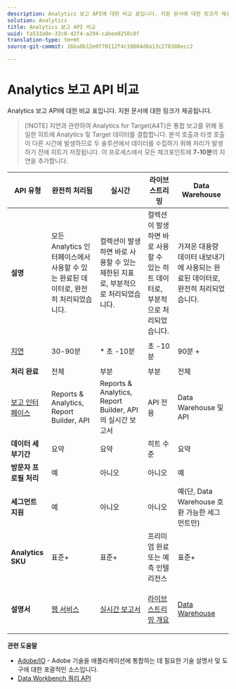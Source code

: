 ```yaml
---
description: Analytics 보고 API에 대한 비교 표입니다. 지원 문서에 대한 링크가 제공됩니다.
solution: Analytics
title: Analytics 보고 API 비교
uuid: fa533a8e-33c0-42f4-a294-cabee0258c8f
translation-type: tm+mt
source-git-commit: 16ba0b12e0f70112f4c10804d0a13c278388ecc2

---
```



# Analytics 보고 API 비교

Analytics 보고 API에 대한 비교 표입니다. 지원 문서에 대한 링크가 제공됩니다.

> [!NOTE] 지연과 관련하여 Analytics for Target(A4T)은 통합 보고를 위해 동일한 히트에 Analytics 및 Target 데이터를 결합합니다. 분석 호출과 타겟 호출이 다른 시간에 발생하므로 두 솔루션에서 데이터를 수집하기 위해 처리가 발생하기 전에 히트가 저장됩니다. 이 프로세스에서 모든 체크포인트에 **7-10분**&#x200B;의 지연을 추가합니다.

<table id="table_7AF4FD678D494063ADF459B3CBC3EF3F"> 
 <thead> 
  <tr> 
   <th colname="col1" class="entry"> API 유형 </th> 
   <th colname="col2" class="entry"> 완전히 처리됨 </th> 
   <th colname="col3" class="entry"> 실시간 </th> 
   <th colname="col4" class="entry"> 라이브 스트리밍 </th> 
   <th colname="col5" class="entry"> Data Warehouse </th> 
  </tr> 
 </thead>
 <tbody> 
  <tr> 
   <td colname="col1"> <b>설명</b> </td> 
   <td colname="col2"> 모든 Analytics 인터페이스에서 사용할 수 있는 완료된 데이터로, 완전히 처리되었습니다. </td> 
   <td colname="col3"> 컬렉션이 발생하면 바로 사용할 수 있는 제한된 지표로, 부분적으로 처리되었습니다. </td> 
   <td colname="col4"> 컬렉션이 발생하면 바로 사용할 수 있는 히트 데이터로, 부분적으로 처리되었습니다. </td> 
   <td colname="col5"> 가져온 대용량 데이터 내보내기에 사용되는 완료된 데이터로, 완전히 처리되었습니다. </td> 
  </tr> 
  <tr> 
   <td colname="col1"> <p><a href="https://marketing.adobe.com/resources/help/en_US/analytics/whitepapers/analytics-data-availability.pdf"  > 지연</a> </p> </td> 
   <td colname="col2"> 30-90분 </td> 
   <td colname="col3"> * 초 -10분 </td> 
   <td colname="col4"> 초 -10분 </td> 
   <td colname="col5"> 90분 + </td> 
  </tr> 
  <tr> 
   <td colname="col1"> <b>처리 완료</b> </td> 
   <td colname="col2"> 전체 </td> 
   <td colname="col3"> 부분 </td> 
   <td colname="col4"> 부분 </td> 
   <td colname="col5"> 전체 </td> 
  </tr> 
  <tr> 
   <td colname="col1"> <a href="https://marketing.adobe.com/resources/help/en_US/reference/"  > 보고 인터페이스</a> </td> 
   <td colname="col2"> Reports &amp; Analytics, Report Builder, API </td> 
   <td colname="col3"> Reports &amp; Analytics, Report Builder, API의 실시간 보고서 </td> 
   <td colname="col4"> API 전용 </td> 
   <td colname="col5"> Data Warehouse 및 API </td> 
  </tr> 
  <tr> 
   <td colname="col1"> <b>데이터 세부기간</b> </td> 
   <td colname="col2"> 요약 </td> 
   <td colname="col3"> 요약 </td> 
   <td colname="col4"> 히트 수준 </td> 
   <td colname="col5"> 요약 </td> 
  </tr> 
  <tr> 
   <td colname="col1"> <b>방문자 프로필 처리</b> </td> 
   <td colname="col2"> 예 </td> 
   <td colname="col3"> 아니오 </td> 
   <td colname="col4"> 아니오 </td> 
   <td colname="col5"> 예 </td> 
  </tr> 
  <tr> 
   <td colname="col1"> <b>세그먼트 지원</b> </td> 
   <td colname="col2"> 예 </td> 
   <td colname="col3"> 아니오 </td> 
   <td colname="col4"> 아니오 </td> 
   <td colname="col5"> 예(단, Data Warehouse 호환 가능한 세그먼트만) </td> 
  </tr> 
  <tr> 
   <td colname="col1"> <b>Analytics SKU</b> </td> 
   <td colname="col2"> 표준+ </td> 
   <td colname="col3"> 표준+ </td> 
   <td colname="col4"> 프리미엄 완료 또는 예측 인텔리전스 </td> 
   <td colname="col5"> 표준+ </td> 
  </tr> 
  <tr> 
   <td colname="col1"> <b>설명서</b> </td> 
   <td colname="col2"> <p> <a href="https://marketing.adobe.com/developer/documentation/analytics-reporting-1-4/get-started%E2%80%8B"  > 웹 서비스</a> </p> </td> 
   <td colname="col3"> <p> <a href="https://marketing.adobe.com/developer/documentation/analytics-reporting-1-4/real-time"  > 실시간 보고서</a> </p> </td> 
   <td colname="col4"> <p> <a href="https://marketing.adobe.com/developer/documentation/analytics-live-stream/overview-1%E2%80%8B"  > 라이브 스트리밍 개요</a> </p> </td> 
   <td colname="col5"> <p><a href="https://marketing.adobe.com/resources/help/en_US/reference/data_warehouse.html"  > Data Warehouse</a> </p> </td> 
  </tr> 
 </tbody> 
</table>

**관련 도움말**

* [Adobe/IO](https://www.adobe.io/) - Adobe 기술을 애플리케이션에 통합하는 데 필요한 기술 설명서 및 도구에 대한 포괄적인 소스입니다.
* [Data Workbench 쿼리 API](https://marketing.adobe.com/developer/documentation/data-workbench-query-api/c-ins-qry-api)


